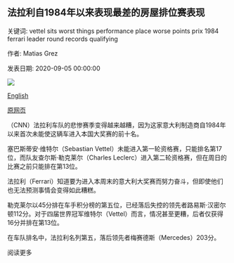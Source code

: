 ## 法拉利自1984年以来表现最差的房屋排位赛表现

关键词: vettel sits worst things performance place worse points prix 1984 ferrari leader round records qualifying

作者: Matias Grez

发表日期: 2020-09-05 00:00:00

![](https://cdn.cnn.com/cnnnext/dam/assets/200905151151-leclerc-ferrari-super-tease.jpg)

[English](Ferrari%20records%20worst%20home%20qualifying%20performance%20since%201984.md)

[原网页](https://edition.cnn.com/2020/09/05/motorsport/ferrari-italian-grand-prix-monza-mercedes-spt-intl/index.html)

（CNN）法拉利车队的悲惨赛季变得越来越糟，因为这家意大利制造商自1984年以来首次未能使这辆车进入本国大奖赛的前十名。

塞巴斯蒂安·维特尔（Sebastian Vettel）未能进入第一轮资格赛，只能排名第17位，而队友查尔斯·勒克莱尔（Charles Leclerc）进入第二轮资格赛，但在周日的比赛之前只能排在第13位。

法拉利（Ferrari）知道要为进入本周末的意大利大奖赛而努力奋斗，但即使他们也无法预测事情会变得如此糟糕。

勒克莱尔以45分排在车手积分榜的第五位，已经落后失控的领先者路易斯·汉密尔顿112分。对于四届世界冠军维特尔（Vettel）而言，情况甚至更糟，后者仅获得16分并排在第13位。

在车队排名中，法拉利名列第五，落后领先者梅赛德斯（Mercedes）203分。

阅读更多